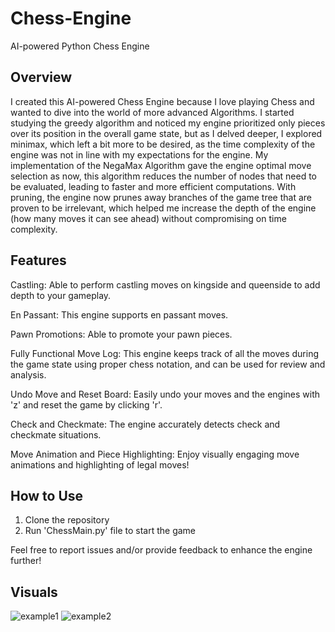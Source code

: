 # Chess-Engine
AI-powered Python Chess Engine 
## Overview
I created this AI-powered Chess Engine because I love playing Chess and wanted to dive into the world of more advanced Algorithms. I started studying the greedy algorithm and noticed my engine prioritized only pieces over its position in the overall game state, but as I delved deeper, I explored minimax, which left a bit more to be desired, as the time complexity of the engine was not in line with my expectations for the engine. My implementation of the NegaMax Algorithm gave the engine optimal move selection as now, this algorithm reduces the number of nodes that need to be evaluated, leading to faster and more efficient computations. With pruning, the engine now prunes away branches of the game tree that are proven to be irrelevant, which helped me increase the depth of the engine (how many moves it can see ahead) without compromising on time complexity. 

## Features
Castling: Able to perform castling moves on kingside and queenside to add depth to your gameplay.

En Passant: This engine supports en passant moves.

Pawn Promotions: Able to promote your pawn pieces.

Fully Functional Move Log: This engine keeps track of all the moves during the game state using proper chess notation, and can be used for review and analysis. 

Undo Move and Reset Board: Easily undo your moves and the engines with 'z' and reset the game by clicking 'r'.

Check and Checkmate: The engine accurately detects check and checkmate situations.

Move Animation and Piece Highlighting: Enjoy visually engaging move animations and highlighting of legal moves!

## How to Use
1. Clone the repository
2. Run 'ChessMain.py' file to start the game

Feel free to report issues and/or provide feedback to enhance the engine further!

## Visuals
![example1](https://github.com/Markgergis100/Chess-Engine/assets/121286835/5b039e86-e54f-436f-aed2-540be29175ec)
![example2](https://github.com/Markgergis100/Chess-Engine/assets/121286835/ead9264c-590c-4313-8cf6-1d83cdb1c4bf)
